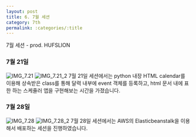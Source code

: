```yaml
---
layout: post
title: 6. 7월 세션
category: 7th
permalink: :categories/:title
---
```


7월 세션 - prod. HUFSLION


### 7월 21일
![IMG_7.21](https://user-images.githubusercontent.com/37537330/64066176-aa1dae80-cc51-11e9-8b68-06d8018d9356.png)
![IMG_7.21_2](https://user-images.githubusercontent.com/37537330/64066179-b0138f80-cc51-11e9-8728-31775ef3a96a.png)
7월 21일 세션에서는 python 내장 HTML calendar를 이용해 상속받은 class를 통해 달력 내부에 event 객체를 등록하고, html 문서 내에 표한 하는 스케쥴러 앱을 구현해보는 시간을 가졌습니다.


### 7월 28일

![IMG_7.28](https://user-images.githubusercontent.com/37537330/64066172-a1c57380-cc51-11e9-9144-56456e435fe5.png)
![IMG_7.28_2](https://user-images.githubusercontent.com/37537330/64066174-a5f19100-cc51-11e9-9943-e6a889717282.png)
7월 28일 세션에서는 AWS의 Elasticbeanstalk을 이용해서 배포하는 세션을 진행하였습니다.